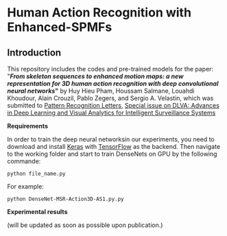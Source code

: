 # Human Action Recognition with Enhanced-SPMFs

## Introduction

This repository includes the codes and pre-trained models for the paper: "**_From skeleton sequences to enhanced motion maps: a new representation for 3D human action recognition with deep convolutional neural networks_"** by Huy Hieu Pham, Houssam Salmane, Louahdi Khoudour, Alain Crouzil, Pablo Zegers, and Sergio A. Velastin, which was submitted to [Pattern Recognition Letters](https://www.journals.elsevier.com/pattern-recognition-letters), [Special issue on DLVA: Advances in Deep Learning and Visual Analytics for Intelligent Surveillance Systems](https://www.journals.elsevier.com/pattern-recognition-letters/call-for-papers/special-issue-on-dlva-advances-in-deep-learning-and-visual-a)



**Requirements**


In order to train the deep neural networksin our experiments, you need to download and install [Keras](http://www.vlfeat.org/) with [TensorFlow](https://www.tensorflow.org/) as the backend. Then navigate to the working folder and start to train DenseNets on GPU by the following commande:


 ```python file_name.py ```
 
 For example:
 
  ```python DenseNet-MSR-Action3D-AS1.py.py ```


**Experimental results**

(will be updated as soon as possible upon publication.)
